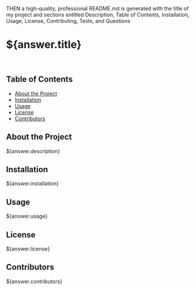 THEN a high-quality, professional README.md is generated with the title of my project and sections entitled Description, Table of Contents, Installation, Usage, License, Contributing, Tests, and Questions

# ${answer.title}
<br />


## Table of Contents

* [About the Project](#about-the-project)
* [Installation](#installation)
* [Usage](#usage)
* [License](#license)
* [Contributors](#contributors)


## About the Project

${answer.description}


## Installation

${answer.installation}


## Usage

${answer.usage}


## License

${answer.license}


## Contributors

${answer.contributors}